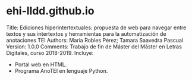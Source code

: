 # ehi-lldd.github.io
Title: Ediciones hiperintertextuales: propuesta de web para navegar entre textos y sus intertextos y herramientas para la automatización de anotaciones TEI
Authors: María Robles Pérez; Tamara Saavedra Pascual
Version: 1.0.0
Comments: Trabajo de fin de Máster del Máster en Letras Digitales, curso 2018-2019. Incluye:
  - Portal web en HTML.
  - Programa AnoTEI en lenguaje Python.

